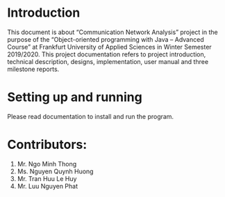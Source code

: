 # Introduction

This document is about “Communication Network Analysis” project in the purpose of the “Object-oriented programming with Java – Advanced Course” at Frankfurt University of Applied Sciences in Winter Semester 2019/2020. 
This project documentation refers to project introduction, technical description, designs, implementation, user manual and three milestone reports.

# Setting up and running

Please read documentation to install and run the program.

# Contributors:

1. Mr. Ngo Minh Thong
2. Ms. Nguyen Quynh Huong
3. Mr. Tran Huu Le Huy
4. Mr. Luu Nguyen Phat
